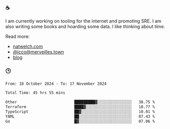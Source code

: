 ### ☕

I am currently working on tooling for the internet and promoting SRE. I am also writing some books and hoarding some data. I like thinking about time. 

Read more:

 - [natwelch.com](https://natwelch.com)
 - [@icco@merveilles.town](https://merveilles.town/@icco)
 - [blog](https://writing.natwelch.com)

### 🕒

<!--START_SECTION:waka-->

```txt
From: 18 October 2024 - To: 17 November 2024

Total Time: 45 hrs 55 mins

Other                         █████████▓░░░░░░░░░░░░░░░   38.75 %
Terraform                     ████▓░░░░░░░░░░░░░░░░░░░░   18.77 %
TypeScript                    ██▓░░░░░░░░░░░░░░░░░░░░░░   10.01 %
YAML                          ██░░░░░░░░░░░░░░░░░░░░░░░   07.43 %
Go                            █▓░░░░░░░░░░░░░░░░░░░░░░░   07.06 %
```

<!--END_SECTION:waka-->
